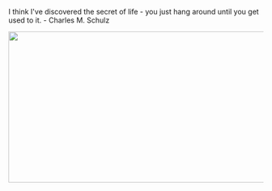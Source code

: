 <div>
  <div>
    <p>
      I think I've discovered the secret of life - you just hang around until you get used to it. - Charles M. Schulz
    </p>
  </div>
  <div align="center">
    <img
      src="https://media.giphy.com/media/dWesBcTLavkZuG35MI/giphy.gif"
      width="600"
      height="300"
    />
  </div>
  </div>
